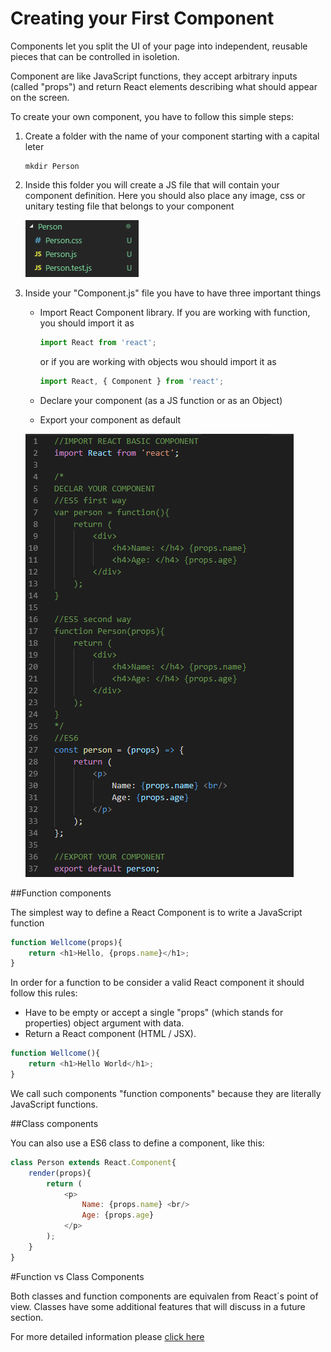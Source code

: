 # Creating your First Component

Components let you split the UI of your page into independent, reusable pieces that can be controlled in isoletion.

Component are like JavaScript functions, they accept arbitrary inputs (called "props") and return React elements describing what should appear on the screen.

To create your own component, you have to follow this simple steps:

1. Create a folder with the name of your component starting with a capital leter

    ```shell
    mkdir Person
    ```

2. Inside this folder you will create a JS file that will contain your component definition. Here you should also place any image, css or unitary testing file that belongs to your component

    ![react component folder](../Images/component-folder-structure.PNG?raw=true "Component Folder Structure")

3. Inside your "Component.js" file you have to have three important things

    * Import React Component library. If you are working with function, you should import it as

        ```javascript
        import React from 'react';
        ```

        or if you are working with objects wou should import it as

        ```javascript
        import React, { Component } from 'react';
        ```

    * Declare your component (as a JS function or as an Object)
    * Export your component as default

    ![your component js](../Images/declaring-your-component.PNG?raw=true "Create your own component")

##Function components

The simplest way to define a React Component is to write a JavaScript function

```javascript
function Wellcome(props){
    return <h1>Hello, {props.name}</h1>;
}
```

In order for a function to be consider a valid React component it should follow this rules:

* Have to be empty or accept a single "props" (which stands for properties) object argument with data.
* Return a React component (HTML / JSX).

```javascript
function Wellcome(){
    return <h1>Hello World</h1>;
}
```

We call such components "function components" because they are literally JavaScript functions.

##Class components

You can also use a ES6 class to define a component, like this:

```javascript
class Person extends React.Component{
    render(props){
        return (
            <p>
                Name: {props.name} <br/>
                Age: {props.age}
            </p>
        );
    }
}
```

#Function vs Class Components

Both classes and function components are equivalen from React´s point of view. Classes have some additional features that will discuss in a future section.

For more detailed information please [click here](https://reactjs.org/docs/components-and-props.html)